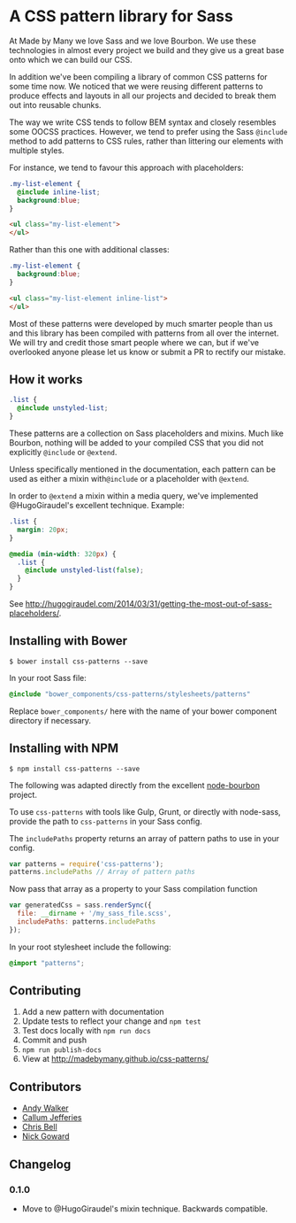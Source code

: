 # A CSS pattern library for Sass

At Made by Many we love Sass and we love Bourbon. We use these technologies in almost every project we build and they give us a great base onto which we can build our CSS.

In addition we've been compiling a library of common CSS patterns for some time now. We noticed that we were reusing different patterns to produce effects and layouts in all our projects and decided to break them out into reusable chunks.

The way we write CSS tends to follow BEM syntax and closely resembles some OOCSS practices. However, we tend to prefer using the Sass ``@include`` method to add patterns to CSS rules, rather than littering our elements with multiple styles.

For instance, we tend to favour this approach with placeholders:

```scss
.my-list-element {
  @include inline-list;
  background:blue;
}
```

```html
<ul class="my-list-element">
</ul>
```

Rather than this one with additional classes:

```scss
.my-list-element {
  background:blue;
}
```

```html
<ul class="my-list-element inline-list">
</ul>
```

Most of these patterns were developed by much smarter people than us and this library has been compiled with patterns from all over the internet. We will try and credit those smart people where we can, but if we've overlooked anyone please let us know or submit a PR to rectify our mistake.

## How it works

```scss
.list {
  @include unstyled-list;
}
```
These patterns are a collection on Sass placeholders and mixins. Much like Bourbon, nothing will be added to your compiled CSS that you did not explicitly ``@include`` or ``@extend``.

Unless specifically mentioned in the documentation, each pattern can be used as either a mixin with``@include`` or a placeholder with ``@extend``.

In order to `@extend` a mixin within a media query, we've implemented @HugoGiraudel's excellent technique. Example:

```scss
.list {
  margin: 20px;
}

@media (min-width: 320px) {
  .list {
    @include unstyled-list(false);
  }
}
```

See http://hugogiraudel.com/2014/03/31/getting-the-most-out-of-sass-placeholders/.

## Installing with Bower

```
$ bower install css-patterns --save
```

In your root Sass file:

```scss
@include "bower_components/css-patterns/stylesheets/patterns"
```

Replace ``bower_components/`` here with the name of your bower component directory if necessary.

## Installing with NPM

```
$ npm install css-patterns --save
```

The following was adapted directly from the excellent [node-bourbon](https://github.com/lacroixdesign/node-bourbon) project.

To use `css-patterns` with tools like Gulp, Grunt, or directly with node-sass, provide the path to `css-patterns` in your Sass config.

The ``includePaths`` property returns an array of pattern paths to use in your config.

```js
var patterns = require('css-patterns');
patterns.includePaths // Array of pattern paths
```

Now pass that array as a property to your Sass compilation function

```js
var generatedCss = sass.renderSync({
  file: __dirname + '/my_sass_file.scss',
  includePaths: patterns.includePaths
});
```

In your root stylesheet include the following:

```scss
@import "patterns";
```

## Contributing

1. Add a new pattern with documentation
2. Update tests to reflect your change and `npm test`
3. Test docs locally with `npm run docs`
4. Commit and push
5. `npm run publish-docs`
6. View at http://madebymany.github.io/css-patterns/

## Contributors

* [Andy Walker](https://github.com/ninjabiscuit)
* [Callum Jefferies](https://github.com/callum)
* [Chris Bell](https://github.com/cjbell88)
* [Nick Goward](https://github.com/NickGoward)

## Changelog

### 0.1.0

* Move to @HugoGiraudel's mixin technique. Backwards compatible.
